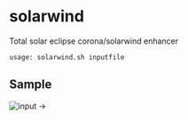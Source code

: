 # solarwind
Total solar eclipse corona/solarwind enhancer

```
usage: solarwind.sh inputfile
```

## Sample

![input](../gh-pages/sample_input_150.jpg) &rarr;

